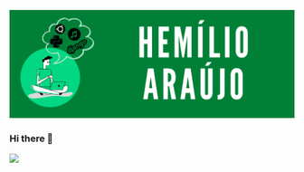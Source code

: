 ![cabeçalho](https://github.com/hemilioaraujo/hemilioaraujo/blob/main/images/Hem%C3%ADlio%20Ara%C3%BAjo.png)

### Hi there 👋

<!--
**hemilioaraujo/hemilioaraujo** is a ✨ _special_ ✨ repository because its `README.md` (this file) appears on your GitHub profile.

Here are some ideas to get you started:

- 🔭 I’m currently working on ...
- 🌱 I’m currently learning ...
- 👯 I’m looking to collaborate on ...
- 🤔 I’m looking for help with ...
- 💬 Ask me about ...
- 📫 How to reach me: ...
- 😄 Pronouns: ...
- ⚡ Fun fact: ...
-->


<img width="400px" align="left" src="https://github-readme-stats.vercel.app/api/top-langs/?username=hemilioaraujo&hide=html&layout=compact&theme=buefy" />
